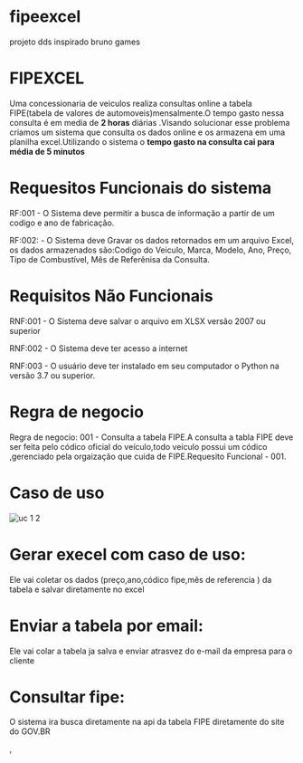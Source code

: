 # fipeexcel
projeto dds inspirado bruno games
<h1>FIPEXCEL</h1>

Uma concessionaria de veiculos realiza consultas online a tabela FIPE(tabela de valores de automoveis)mensalmente.O tempo gasto nessa consulta é em media de <b>2 horas</b> diárias .Visando solucionar esse problema criamos um sistema que consulta os dados online e os armazena em uma planilha excel.Utilizando o sistema o <b>tempo gasto na consulta cai para média de 5 minutos</b>



# Requesitos Funcionais do sistema

RF:001 - O Sistema deve permitir a busca de informação a partir de um codigo e ano de fabricação.

RF:002: - O Sistema deve Gravar os dados retornados em um arquivo Excel, os dados armazenados são:Codigo do Veiculo, Marca, Modelo, Ano, Preço, Tipo de Combustível, Mês de Referênisa da Consulta.



# Requisitos Não Funcionais 

RNF:001 - O Sistema deve salvar o arquivo em XLSX versão 2007 ou superior

RNF:002 - O Sistema deve ter acesso a internet

RNF:003 - O usuário deve ter instalado em seu computador o Python na versão 3.7 ou superior.


# Regra de negocio

Regra de negocio: 001 - Consulta a tabela FIPE.A consulta a tabla FIPE deve ser feita pelo códico oficial do veículo,todo veículo possui um códico ,gerenciado pela orgaização que cuida de FIPE.Requesito Funcional - 001. 


# Caso de uso

![uc 1 2](https://user-images.githubusercontent.com/82292857/164120338-83203d17-27c9-49e7-a710-50c4ed0953d2.png)



<H1> Gerar execel com caso de uso:</H1>
Ele vai coletar os dados (preço,ano,códico fipe,mês de referencia ) da tabela e salvar diretamente no excel

# Enviar a tabela por email:
Ele vai colar a tabela ja salva e enviar atrasvez do e-mail da empresa para o cliente

# Consultar fipe:
O sistema ira busca diretamente na api da tabela FIPE diretamente do site do GOV.BR  























,
